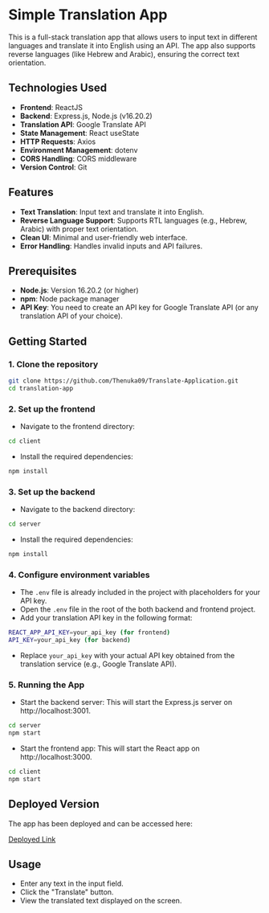 
# Simple Translation App

This is a full-stack translation app that allows users to input text in different languages and translate it into English using an API. The app also supports reverse languages (like Hebrew and Arabic), ensuring the correct text orientation.


## Technologies Used  

- **Frontend**: ReactJS
- **Backend**: Express.js, Node.js (v16.20.2)
- **Translation API**: Google Translate API
- **State Management**: React useState
- **HTTP Requests**: Axios
- **Environment Management**: dotenv
- **CORS Handling**: CORS middleware
- **Version Control**: Git

## Features

- **Text Translation**: Input text and translate it into English.
- **Reverse Language Support**: Supports RTL languages (e.g., Hebrew, Arabic) with proper text orientation.
- **Clean UI**: Minimal and user-friendly web interface.
- **Error Handling**: Handles invalid inputs and API failures.

## Prerequisites
- **Node.js**: Version 16.20.2 (or higher)
- **npm**: Node package manager
- **API Key**: You need to create an API key for Google Translate API (or any translation API of your choice).


## Getting Started

### 1. Clone the repository


```bash
git clone https://github.com/Thenuka09/Translate-Application.git
cd translation-app
```
### 2. Set up the frontend

- Navigate to the frontend directory:

```bash
cd client
```

- Install the required dependencies:

```bash
npm install
```

### 3. Set up the backend

- Navigate to the backend directory:

```bash
cd server
```

- Install the required dependencies:

```bash
npm install
```

### 4. Configure environment variables

- The `.env` file is already included in the project with placeholders for your API key.
- Open the `.env` file in the root of the both backend and frontend project.
- Add your translation API key in the following format:

```bash
REACT_APP_API_KEY=your_api_key (for frontend)
API_KEY=your_api_key (for backend)
```

- Replace `your_api_key` with your actual API key obtained from the translation service (e.g., Google Translate API).

### 5. Running the App

- Start the backend server: This will start the Express.js server on http://localhost:3001.

```bash
cd server
npm start
```

- Start the frontend app: This will start the React app on http://localhost:3000.

```bash
cd client
npm start
```

## Deployed Version

The app has been deployed and can be accessed here:

[Deployed Link](https://translate-application-client.vercel.app/)

## Usage

- Enter any text in the input field.
- Click the "Translate" button.
- View the translated text displayed on the screen.
